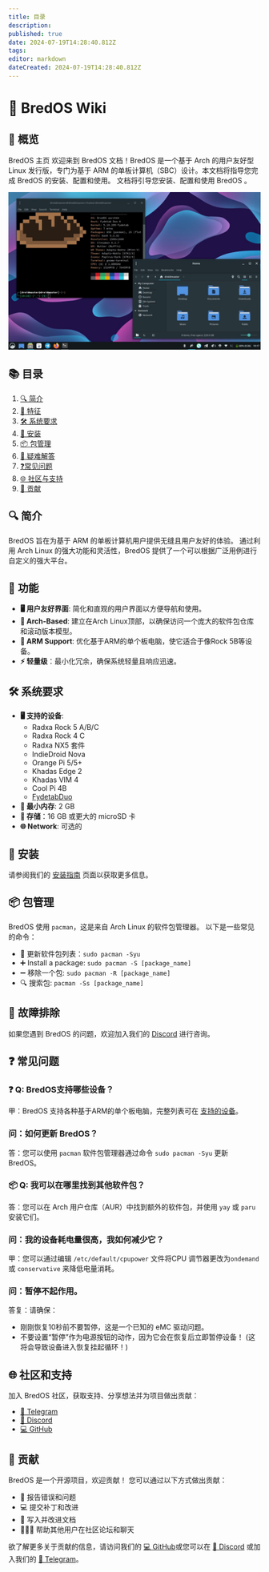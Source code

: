 ```yaml
---
title: 目录
description:
published: true
date: 2024-07-19T14:28:40.812Z
tags:
editor: markdown
dateCreated: 2024-07-19T14:28:40.812Z
---
```


# 🍞 BredOS Wiki

## 🌟 概览

BredOS 主页 欢迎来到 BredOS 文档！BredOS 是一个基于 Arch 的用户友好型 Linux 发行版，专门为基于 ARM 的单板计算机（SBC）设计。本文档将指导您完成 BredOS 的安装、配置和使用。
文档将引导您安装、配置和使用 BredOS 。

![](https://github.com/LinuxDroidMaster/Fydetab-Duo-DroidMaster-wiki/raw/main/Images/Linux/BredOS/preview.jpg)

## 📚 目录

1. [🔍 简介](#简介)
2. [🚀 特征](#功能)
3. [🛠️ 系统要求](#系统要求)
4. [💽 安装](/installation)
5. [📦 包管理](#包管理)
6. [🐞 疑难解答](#troubleshooting)
7. [❓常见问题](#常见问题)
8. [🌐 社区与支持](#社区与支持)
9. [🤝 贡献](#贡献)

## 🔍 简介

BredOS 旨在为基于 ARM 的单板计算机用户提供无缝且用户友好的体验。 通过利用 Arch Linux 的强大功能和灵活性，BredOS 提供了一个可以根据广泛用例进行自定义的强大平台。

## 🚀 功能

- **🖥️ 用户友好界面**: 简化和直观的用户界面以方便导航和使用。
- **🎯 Arch-Based**: 建立在Arch Linux顶部，以确保访问一个庞大的软件包仓库和滚动版本模型。
- **🔧 ARM Support**: 优化基于ARM的单个板电脑，使它适合于像Rock 5B等设备。
- **⚡ 轻量级**：最小化冗余，确保系统轻量且响应迅速。

## 🛠️ 系统要求

- **🖥️ 支持的设备**:
  - Radxa Rock 5 A/B/C
  - Radxa Rock 4 C
  - Radxa NX5 套件
  - IndieDroid Nova
  - Orange Pi 5/5+
  - Khadas Edge 2
  - Khadas VIM 4
  - Cool Pi 4B
  - [FydetabDuo](https://github.com/LinuxDroidMaster/Fydetab-Duo-DroidMaster-wiki/blob/main/Documentation/Linux_distros/bredos.md)
- **🧠 最小内存**: 2 GB
- **💾 存储**：16 GB 或更大的 microSD 卡
- **🌐 Network**: 可选的

## 💽 安装

请参阅我们的 [安装指南](/installation) 页面以获取更多信息。

## 📦 包管理

BredOS 使用 `pacman`，这是来自 Arch Linux 的软件包管理器。 以下是一些常见的命令：

- 🔄 更新软件包列表：`sudo pacman -Syu`
- ➕ Install a package: `sudo pacman -S [package_name]`
- ➖ 移除一个包: `sudo pacman -R [package_name]`
- 🔍 搜索包: `pacman -Ss [package_name]`

## 🐞 故障排除

如果您遇到 BredOS 的问题，欢迎加入我们的 [Discord](https://discord.gg/jwhxuyKXaa) 进行咨询。

## ❓ 常见问题

### ❓ Q: BredOS支持哪些设备？

甲：BredOS 支持各种基于ARM的单个板电脑，完整列表可在 [支持的设备](#system-requires)。

### 问：如何更新 BredOS？

答：您可以使用 `pacman` 软件包管理器通过命令 `sudo pacman -Syu` 更新 BredOS。

### 📦 Q: 我可以在哪里找到其他软件包？

答：您可以在 Arch 用户仓库（AUR）中找到额外的软件包，并使用 `yay` 或 `paru` 安装它们。

### 问：我的设备耗电量很高，我如何减少它？

甲：您可以通过编辑 `/etc/default/cpupower` 文件将CPU 调节器更改为`ondemand` 或 `conservative` 来降低电量消耗。

### 问：暂停不起作用。

答复：请确保：

- 刚刚恢复10秒前不要暂停，这是一个已知的 eMC 驱动问题。
- 不要设置“暂停”作为电源按钮的动作，因为它会在恢复后立即暂停设备！ (这将会导致设备进入恢复挂起循环！)

## 🌐 社区和支持

加入 BredOS 社区，获取支持、分享想法并为项目做出贡献：

- [📱 Telegram](https://t.me/bredoslinux)
- [💬 Discord](https://discord.gg/jwhuyKXaa)
- [💻 GitHub](http://github.com/BredOS)

## 🤝 贡献

BredOS 是一个开源项目，欢迎贡献！ 您可以通过以下方式做出贡献：

- 🐛 报告错误和问题
- 💻 提交补丁和改进
- 📄 写入并改进文档
- 🧑‍🤝‍🧑 帮助其他用户在社区论坛和聊天

欲了解更多关于贡献的信息，请访问我们的 [💻 GitHub](http://github.com/BredOS)或您可以在 [💬 Discord](https://discord.gg/jwhuyKXa) 或加入我们的 [📱 Telegram](https://t.me/breddoslinux)。
